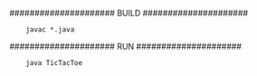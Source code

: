##################### BUILD #####################

		javac *.java
		
##################### RUN #####################

		java TicTacToe
